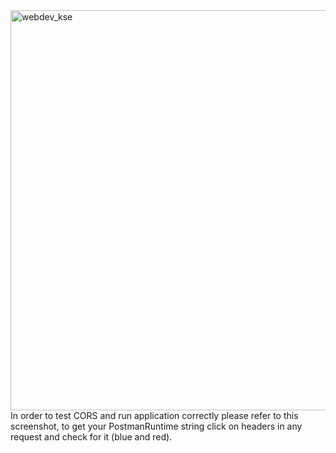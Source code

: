 <img width="640" alt="webdev_kse" src="https://github.com/AvangardAA/KSE_webdevelopment/assets/70914823/3020553e-a8fa-4203-b25d-892ed1d7bde4">
In order to test CORS and run application correctly please refer to this screenshot, to get your PostmanRuntime string click on headers in any request and check for it (blue and red).
